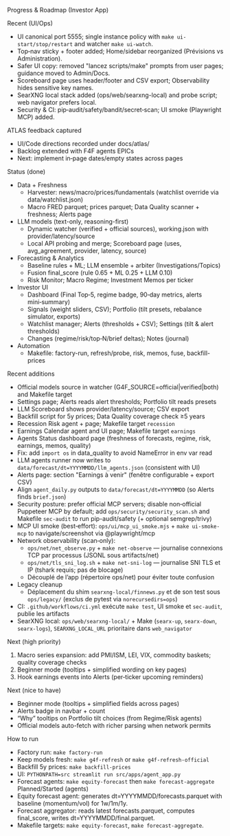 Progress & Roadmap (Investor App)

Recent (UI/Ops)
- UI canonical port 5555; single instance policy with `make ui-start/stop/restart` and watcher `make ui-watch`.
- Top‑nav sticky + footer added; Home/sidebar reorganized (Prévisions vs Administration).
- Safer UI copy: removed "lancez scripts/make" prompts from user pages; guidance moved to Admin/Docs.
- Scoreboard page uses header/footer and CSV export; Observability hides sensitive key names.
- SearXNG local stack added (ops/web/searxng-local) and probe script; web navigator prefers local.
- Security & CI: pip‑audit/safety/bandit/secret‑scan; UI smoke (Playwright MCP) added.

ATLAS feedback captured
- UI/Code directions recorded under docs/atlas/
- Backlog extended with F4F agents EPICs
- Next: implement in‑page dates/empty states across pages

Status (done)
- Data + Freshness
  - Harvester: news/macro/prices/fundamentals (watchlist override via data/watchlist.json)
  - Macro FRED parquet; prices parquet; Data Quality scanner + freshness; Alerts page
- LLM models (text-only, reasoning-first)
  - Dynamic watcher (verified + official sources), working.json with provider/latency/source
  - Local API probing and merge; Scoreboard page (uses, avg_agreement, provider, latency, source)
- Forecasting & Analytics
  - Baseline rules + ML; LLM ensemble + arbiter (Investigations/Topics)
  - Fusion final_score (rule 0.65 + ML 0.25 + LLM 0.10)
  - Risk Monitor; Macro Regime; Investment Memos per ticker
- Investor UI
  - Dashboard (Final Top‑5, regime badge, 90‑day metrics, alerts mini‑summary)
  - Signals (weight sliders, CSV); Portfolio (tilt presets, rebalance simulator, exports)
  - Watchlist manager; Alerts (thresholds + CSV); Settings (tilt & alert thresholds)
  - Changes (regime/risk/top‑N/brief deltas); Notes (journal)
- Automation
  - Makefile: factory-run, refresh/probe, risk, memos, fuse, backfill-prices

Recent additions
- Official models source in watcher (G4F_SOURCE=official|verified|both) and Makefile target
- Settings page; Alerts reads alert thresholds; Portfolio tilt reads presets
- LLM Scoreboard shows provider/latency/source; CSV export
- Backfill script for 5y prices; Data Quality coverage check ≥5 years
- Recession Risk agent + page; Makefile target `recession`
- Earnings Calendar agent and UI page; Makefile target `earnings`
- Agents Status dashboard page (freshness of forecasts, regime, risk, earnings, memos, quality)
- Fix: add `import os` in data_quality to avoid NameError in env var read
- LLM agents runner now writes to `data/forecast/dt=YYYYMMDD/llm_agents.json` (consistent with UI)
- Alerts page: section "Earnings à venir" (fenêtre configurable + export CSV)
- Align `agent_daily.py` outputs to `data/forecast/dt=YYYYMMDD` (so Alerts finds `brief.json`)
- Security posture: prefer official MCP servers; disable non‑official Puppeteer MCP by default; add `ops/security/security_scan.sh` and Makefile `sec-audit` to run pip-audit/safety (+ optional semgrep/trivy)
- MCP UI smoke (best‑effort): `ops/ui/mcp_ui_smoke.mjs` + `make ui-smoke-mcp` to navigate/screenshot via @playwright/mcp
- Network observability (scan‑only):
  - `ops/net/net_observe.py` + `make net-observe` — journalise connexions TCP par processus (JSONL sous artifacts/net)
  - `ops/net/tls_sni_log.sh` + `make net-sni-log` — journalise SNI TLS et IP (tshark requis; pas de blocage)
  - Découplé de l’app (répertoire ops/net) pour éviter toute confusion
- Legacy cleanup
  - Déplacement du shim `searxng-local/finnews.py` et de son test sous `ops/legacy/` (exclus de pytest via `norecursedirs=ops`)
 - CI: `.github/workflows/ci.yml` exécute `make test`, UI smoke et `sec-audit`, publie les artifacts
 - SearXNG local: `ops/web/searxng-local/` + Make (`searx-up`, `searx-down`, `searx-logs`), `SEARXNG_LOCAL_URL` prioritaire dans `web_navigator`

Next (high priority)
1) Macro series expansion: add PMI/ISM, LEI, VIX, commodity baskets; quality coverage checks
2) Beginner mode (tooltips + simplified wording on key pages)
3) Hook earnings events into Alerts (per‑ticker upcoming reminders)

Next (nice to have)
- Beginner mode (tooltips + simplified fields across pages)
- Alerts badge in navbar + count
- “Why” tooltips on Portfolio tilt choices (from Regime/Risk agents)
- Official models auto-fetch with richer parsing when network permits

How to run
- Factory run: `make factory-run`
- Keep models fresh: `make g4f-refresh` or `make g4f-refresh-official`
- Backfill 5y prices: `make backfill-prices`
- UI: `PYTHONPATH=src streamlit run src/apps/agent_app.py`
- Forecast agents: `make equity-forecast` then `make forecast-aggregate`
Planned/Started (agents)
- Equity forecast agent: generates dt=YYYYMMDD/forecasts.parquet with baseline (momentum/vol) for 1w/1m/1y.
- Forecast aggregator: reads latest forecasts.parquet, computes final_score, writes dt=YYYYMMDD/final.parquet.
- Makefile targets: `make equity-forecast`, `make forecast-aggregate`.
